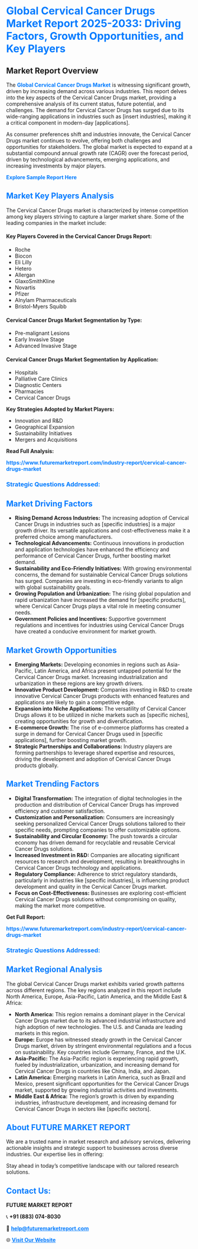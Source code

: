<h1 style="color: #007BFF;">Global Cervical Cancer Drugs Market Report 2025-2033: Driving Factors, Growth Opportunities, and Key Players</h1>

<section id="overview">
<h2>Market Report Overview</h2>
<p>The <a href="https://www.futuremarketreport.com/industry-report/cervical-cancer-drugs-market" style="color: #007BFF; text-decoration: none;"><strong>Global Cervical Cancer Drugs Market</strong></a> is witnessing significant growth, driven by increasing demand across various industries. This report delves into the key aspects of the Cervical Cancer Drugs market, providing a comprehensive analysis of its current status, future potential, and challenges. The demand for Cervical Cancer Drugs has surged due to its wide-ranging applications in industries such as [insert industries], making it a critical component in modern-day [applications].</p>
<p>As consumer preferences shift and industries innovate, the Cervical Cancer Drugs market continues to evolve, offering both challenges and opportunities for stakeholders. The global market is expected to expand at a substantial compound annual growth rate (CAGR) over the forecast period, driven by technological advancements, emerging applications, and increasing investments by major players.</p>
</section>

<section id="overview">
<p><a href="https://www.futuremarketreport.com/request-sample/reportId=125611" style="color: #007BFF; text-decoration: none;"><strong>Explore Sample Report Here</strong></a></p>
</section>

<section id="key-players">
<h2 style="color: #007BFF;">Market Key Players Analysis</h2>
<p>The Cervical Cancer Drugs market is characterized by intense competition among key players striving to capture a larger market share. Some of the leading companies in the market include:</p>
<h4>Key Players Covered in the Cervical Cancer Drugs Report:</h4>
<ul><li>Roche</li><li>Biocon</li><li>Eli Lilly</li><li>Hetero</li><li>Allergan</li><li>GlaxoSmithKline</li><li>Novartis</li><li>Pfizer</li><li>Alnylam Pharmaceuticals</li><li>Bristol-Myers Squibb</li></ul>
<h4>Cervical Cancer Drugs Market Segmentation by Type:</h4>
<ul><li>Pre-malignant Lesions</li><li>Early Invasive Stage</li><li>Advanced Invasive Stage</li></ul>

<h4>Cervical Cancer Drugs Market Segmentation by Application:</h4>
<ul><li>Hospitals</li><li>Palliative Care Clinics</li><li>Diagnostic Centers</li><li>Pharmacies</li><li>Cervical Cancer Drugs</li></ul>
<p><strong>Key Strategies Adopted by Market Players:</strong></p>
<ul>
<li>Innovation and R&D</li>
<li>Geographical Expansion</li>
<li>Sustainability Initiatives</li>
<li>Mergers and Acquisitions</li>
</ul>
</section>

<section>
<p><strong>Read Full Analysis: </strong></p><a href="https://www.futuremarketreport.com/industry-report/cervical-cancer-drugs-market" style="color: #007BFF; text-decoration: none;"><strong>https://www.futuremarketreport.com/industry-report/cervical-cancer-drugs-market</strong></a>
<h3 style="color: #007BFF;">Strategic Questions Addressed:</h3>
</section>

<section id="driving-factors">
<h2 style="color: #007BFF;">Market Driving Factors</h2>
<ul>
<li><strong>Rising Demand Across Industries:</strong> The increasing adoption of Cervical Cancer Drugs in industries such as [specific industries] is a major growth driver. Its versatile applications and cost-effectiveness make it a preferred choice among manufacturers.</li>
<li><strong>Technological Advancements:</strong> Continuous innovations in production and application technologies have enhanced the efficiency and performance of Cervical Cancer Drugs, further boosting market demand.</li>
<li><strong>Sustainability and Eco-Friendly Initiatives:</strong> With growing environmental concerns, the demand for sustainable Cervical Cancer Drugs solutions has surged. Companies are investing in eco-friendly variants to align with global sustainability goals.</li>
<li><strong>Growing Population and Urbanization:</strong> The rising global population and rapid urbanization have increased the demand for [specific products], where Cervical Cancer Drugs plays a vital role in meeting consumer needs.</li>
<li><strong>Government Policies and Incentives:</strong> Supportive government regulations and incentives for industries using Cervical Cancer Drugs have created a conducive environment for market growth.</li>
</ul>
</section>

<section id="growth-opportunities">
<h2 style="color: #007BFF;">Market Growth Opportunities</h2>
<ul>
<li><strong>Emerging Markets:</strong> Developing economies in regions such as Asia-Pacific, Latin America, and Africa present untapped potential for the Cervical Cancer Drugs market. Increasing industrialization and urbanization in these regions are key growth drivers.</li>
<li><strong>Innovative Product Development:</strong> Companies investing in R&D to create innovative Cervical Cancer Drugs products with enhanced features and applications are likely to gain a competitive edge.</li>
<li><strong>Expansion into Niche Applications:</strong> The versatility of Cervical Cancer Drugs allows it to be utilized in niche markets such as [specific niches], creating opportunities for growth and diversification.</li>
<li><strong>E-commerce Growth:</strong> The rise of e-commerce platforms has created a surge in demand for Cervical Cancer Drugs used in [specific applications], further boosting market growth.</li>
<li><strong>Strategic Partnerships and Collaborations:</strong> Industry players are forming partnerships to leverage shared expertise and resources, driving the development and adoption of Cervical Cancer Drugs products globally.</li>
</ul>
</section>

<section id="trending-factors">
<h2 style="color: #007BFF;">Market Trending Factors</h2>
<ul>
<li><strong>Digital Transformation:</strong> The integration of digital technologies in the production and distribution of Cervical Cancer Drugs has improved efficiency and customer satisfaction.</li>
<li><strong>Customization and Personalization:</strong> Consumers are increasingly seeking personalized Cervical Cancer Drugs solutions tailored to their specific needs, prompting companies to offer customizable options.</li>
<li><strong>Sustainability and Circular Economy:</strong> The push towards a circular economy has driven demand for recyclable and reusable Cervical Cancer Drugs solutions.</li>
<li><strong>Increased Investment in R&D:</strong> Companies are allocating significant resources to research and development, resulting in breakthroughs in Cervical Cancer Drugs technology and applications.</li>
<li><strong>Regulatory Compliance:</strong> Adherence to strict regulatory standards, particularly in industries like [specific industries], is influencing product development and quality in the Cervical Cancer Drugs market.</li>
<li><strong>Focus on Cost-Effectiveness:</strong> Businesses are exploring cost-efficient Cervical Cancer Drugs solutions without compromising on quality, making the market more competitive.</li>
</ul>
</section>

<section>
<p><strong>Get Full Report: </strong></p><a href="https://www.futuremarketreport.com/industry-report/cervical-cancer-drugs-market" style="color: #007BFF; text-decoration: none;"><strong>https://www.futuremarketreport.com/industry-report/cervical-cancer-drugs-market</strong></a>
<h3 style="color: #007BFF;">Strategic Questions Addressed:</h3>
</section>


<section id="regional-analysis">
<h2 style="color: #007BFF;">Market Regional Analysis</h2>
<p>The global Cervical Cancer Drugs market exhibits varied growth patterns across different regions. The key regions analyzed in this report include North America, Europe, Asia-Pacific, Latin America, and the Middle East & Africa:</p>
<ul>
<li><strong>North America:</strong> This region remains a dominant player in the Cervical Cancer Drugs market due to its advanced industrial infrastructure and high adoption of new technologies. The U.S. and Canada are leading markets in this region.</li>
<li><strong>Europe:</strong> Europe has witnessed steady growth in the Cervical Cancer Drugs market, driven by stringent environmental regulations and a focus on sustainability. Key countries include Germany, France, and the U.K.</li>
<li><strong>Asia-Pacific:</strong> The Asia-Pacific region is experiencing rapid growth, fueled by industrialization, urbanization, and increasing demand for Cervical Cancer Drugs in countries like China, India, and Japan.</li>
<li><strong>Latin America:</strong> Emerging markets in Latin America, such as Brazil and Mexico, present significant opportunities for the Cervical Cancer Drugs market, supported by growing industrial activities and investments.</li>
<li><strong>Middle East & Africa:</strong> The region’s growth is driven by expanding industries, infrastructure development, and increasing demand for Cervical Cancer Drugs in sectors like [specific sectors].</li>
</ul>
</section>

<footer>
<h2 style="color: #007BFF;">About FUTURE MARKET REPORT</h2>
<p>We are a trusted name in market research and advisory services, delivering actionable insights and strategic support to businesses across diverse industries. Our expertise lies in offering:</p>

<p>Stay ahead in today’s competitive landscape with our tailored research solutions.</p>

<h2 style="color: #007BFF;">Contact Us:</h2>
<p><strong>FUTURE MARKET REPORT</strong></p>
<p>📞 <strong>+91 (883) 074-8030</strong></p>
<p>📧 <strong><a href="mailto:help@futuremarketreport.com" style="color: #007BFF;">help@futuremarketreport.com</a></strong></p>
<p>🌐 <strong><a href="https://www.futuremarketreport.com/" style="color: #007BFF;">Visit Our Website</a></strong></p>
</footer>